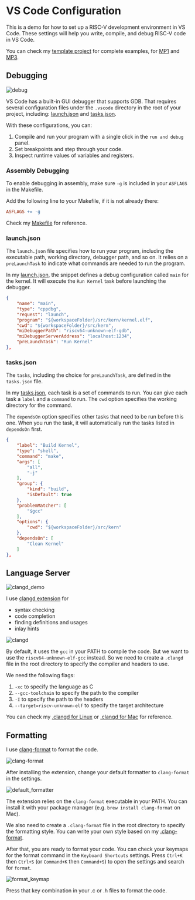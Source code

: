 # VS Code Configuration

This is a demo for how to set up a RISC-V development environment in VS Code.
These settings will help you write, compile, and debug RISC-V code in VS Code.

You can check my [template project](./template/) for complete examples,
for [MP1](./template/mp1/) and [MP3](./template/mp3/).

## Debugging

![debug](./resources/debug.png)

VS Code has a built-in GUI debugger that supports GDB.
That requires several configuration files under the `.vscode` directory in the root of your project, including: [launch.json](./template/mp3/.vscode/launch.json) and [tasks.json](./template/mp3/.vscode/tasks.json).

With these configurations, you can:
1. Compile and run your program with a single click in the `run and debug` panel.
2. Set breakpoints and step through your code.
3. Inspect runtime values of variables and registers.

### Assembly Debugging

To enable debugging in assembly, make sure `-g` is included in your `ASFLAGS` in the Makefile.

Add the following line to your Makefile, if it is not already there:

```makefile
ASFLAGS += -g
```

Check my [Makefile](./template/mp1/Makefile) for reference.

### launch.json

The `launch.json` file specifies how to run your program, including the executable path, working directory, debugger path, and so on.
It relies on a `preLaunchTask` to indicate what commands are needed to run the program.

In my [launch.json](./template/mp3/.vscode/launch.json), the snippet defines a debug configuration
called `main` for the kernel.
It will execute the `Run Kernel` task before launching the debugger.

```json
{
    "name": "main",
    "type": "cppdbg",
    "request": "launch",
    "program": "${workspaceFolder}/src/kern/kernel.elf",
    "cwd": "${workspaceFolder}/src/kern",
    "miDebuggerPath": "riscv64-unknown-elf-gdb",
    "miDebuggerServerAddress": "localhost:1234",
    "preLaunchTask": "Run Kernel"
},
```

### tasks.json

The `tasks`, including the choice for `preLaunchTask`, are defined in the `tasks.json` file.

In my [tasks.json](./template/mp3/.vscode/tasks.json), each task is a set of commands to run.
You can give each task a `label` and a `command` to run.
The `cwd` option specifies the working directory for the command.

The `dependsOn` option specifies other tasks that need to be run before this one.
When you run the task, it will automatically run the tasks listed in `dependsOn` first.

```json
{
    "label": "Build Kernel",
    "type": "shell",
    "command": "make",
    "args": [
        "all",
        "-j"
    ],
    "group": {
        "kind": "build",
        "isDefault": true
    },
    "problemMatcher": [
        "$gcc"
    ],
    "options": {
        "cwd": "${workspaceFolder}/src/kern"
    },
    "dependsOn": [
        "Clean Kernel"
    ]
},
```

## Language Server

![clangd_demo](./resources/clangd_demo.gif)

I use [clangd extension](https://marketplace.visualstudio.com/items?itemName=llvm-vs-code-extensions.vscode-clangd)
for
- syntax checking
- code completion
- finding definitions and usages
- inlay hints

![clangd](./resources/clangd.png)

By default, it uses the `gcc` in your PATH to compile the code.
But we want to use the `riscv64-unknown-elf-gcc` instead.
So we need to create a `.clangd` file in the root directory to specify the compiler and headers to use.

We need the following flags:
1. `-xc` to specify the language as C
2. `--gcc-toolchain` to specify the path to the compiler
3. `-I` to specify the path to the headers
4. `--target=riscv-unknown-elf` to specify the target architecture

You can check my [.clangd for Linux](./resources/.clangd_linux) or [.clangd for Mac](./resources/.clangd_mac) for reference.

## Formatting

I use [clang-format](https://marketplace.visualstudio.com/items?itemName=xaver.clang-format)
to format the code.

![clang-format](./resources/clang_format.png)

After installing the extension, change your default formatter to `clang-format` in the settings.

![default_formatter](./resources/default_formatter.png)

The extension relies on the `clang-format` executable in your PATH.
You can install it with your package manager (e.g. `brew install clang-format` on Mac).

We also need to create a `.clang-format` file in the root directory to specify the formatting style.
You can write your own style based on my [.clang-format](./template/mp3/.clang-format).

After that, you are ready to format your code.
You can check your keymaps for the format command in the `Keyboard Shortcuts` settings.
Press `Ctrl+K` then `Ctrl+S` (or `Command+K` then `Command+S`) to open the settings and search for `format`.

![format_keymap](./resources/format_keymap.png)

Press that key combination in your .c or .h files to format the code.